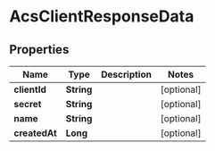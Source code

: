 

# AcsClientResponseData


## Properties

Name | Type | Description | Notes
------------ | ------------- | ------------- | -------------
**clientId** | **String** |  |  [optional]
**secret** | **String** |  |  [optional]
**name** | **String** |  |  [optional]
**createdAt** | **Long** |  |  [optional]



